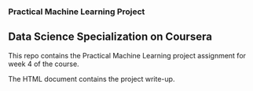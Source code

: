 ### Practical Machine Learning Project
## Data Science Specialization on Coursera

This repo contains the Practical Machine Learning project assignment for week 4 of the course.

The HTML document contains the project write-up.

